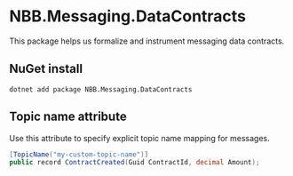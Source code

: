﻿# NBB.Messaging.DataContracts

This package helps us formalize and instrument messaging data contracts.

## NuGet install
```
dotnet add package NBB.Messaging.DataContracts
```

## Topic name attribute
Use this attribute to specify explicit topic name mapping for messages.

```csharp
[TopicName("my-custom-topic-name")]
public record ContractCreated(Guid ContractId, decimal Amount);
```